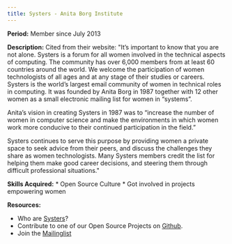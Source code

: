 ```yaml
---
title: Systers - Anita Borg Institute
---
```


<strong>Period:</strong> Member since July 2013

<strong>Description:</strong> Cited from their website: "It’s important to know that you are not alone. Systers is a forum for all women involved in the technical aspects of computing. The community has over 6,000 members from at least 60 countries around the world. We welcome the participation of women technologists of all ages and at any stage of their studies or careers. Systers is the world’s largest email community of women in technical roles in computing. It was founded by Anita Borg in 1987 together with 12 other women as a small electronic mailing list for women in “systems”.

Anita’s vision in creating Systers in 1987 was to “increase the number of women in computer science and make the environments in which women work more conducive to their continued participation in the field.”

Systers continues to serve this purpose by providing women a private space to seek advice from their peers, and discuss the challenges they share as women technologists. Many Systers members credit the list for helping them make good career decisions, and steering them through difficult professional situations."

<strong>Skills Acquired:</strong> * Open Source Culture * Got involved in projects empowering women

<strong>Resources:</strong> 
<ul> 
<li> Who are <a href="http://anitaborg.org/get-involved/systers/">Systers</a>? </li>
<li> Contribute to one of our Open Source Projects on <a href="https://github.com/systers">Github</a>.</li>
<li> Join the <a href="http://systers.org/mailman/listinfo/systers">Mailinglist</a></li>
</ul>